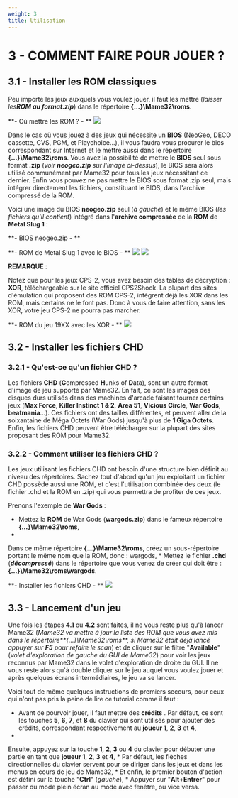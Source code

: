 ```yaml
---
weight: 3
title: Utilisation
---
```


# 3 - COMMENT FAIRE POUR JOUER ?

## 3.1 - Installer les ROM classiques

Peu importe les jeux auxquels vous voulez jouer, il faut les mettre
(_laisser les**ROM **au format**.zip**_) dans le répertoire
**{...}\Mame32\roms**.

**- Où mettre les ROM ? - **
![](/emulators/mame32/configure/rom.JPG)

Dans le cas où vous jouez à des jeux qui nécessite un **BIOS** ([NeoGeo](http://www.emunova.net/emulation/utilitaires/neogeo.htm), DECO cassette, CVS, PGM, et Playchoice...), il vous
faudra vous procurer le bios correspondant sur Internet et le mettre aussi dans
le répertoire **{...}\Mame32\roms**. Vous avez la possibilité de mettre le
**BIOS** seul sous format **.zip** (_voir **neogeo.zip** sur l'image
ci-dessus_), le BIOS sera alors utilisé communément par Mame32 pour tous les
jeux nécessitant ce dernier. Enfin vous pouvez ne pas mettre le BIOS sous format
.zip seul, mais intégrer directement les fichiers, constituant le BIOS, dans
l'archive compressé de la ROM.

Voici une image du BIOS **neogeo.zip** seul (_à gauche_) et le même
BIOS (_les fichiers qu'il contient_) intégré dans l'**archive
compressée** de la **ROM** de **Metal Slug 1** :

**- BIOS neogeo.zip - **

**- ROM de Metal Slug 1 avec le BIOS -
**
![](/emulators/mame32/configure/bios.JPG)
![](/emulators/mame32/configure/ms1Bios.JPG)

**REMARQUE** :

Notez que pour les jeux CPS-2, vous avez besoin des tables de décryption :
**XOR**, téléchargeable sur le site officiel CPS2Shock. La plupart des sites
d'émulation qui proposent des ROM CPS-2, intègrent déjà les XOR dans les ROM,
mais certains ne le font pas. Donc à vous de faire attention, sans les XOR,
votre jeu CPS-2 ne pourra pas marcher.

**- ROM du jeu 19XX avec les XOR -
**
![](/emulators/mame32/configure/19xx.JPG)

## 3.2 - Installer les fichiers CHD

### 3.2.1 - Qu'est-ce qu'un fichier CHD ?

Les fichiers **CHD** (**C**ompressed **H**unks of **D**ata), sont
un autre format d'image de jeu supporté par Mame32\. En fait, ce sont les images
des disques durs utilisés dans des machines d'arcade faisant tourner certains
jeux (**Max Force**, **Killer Instinct 1 & 2**, **Area 51**,
**Vicious Circle**, **War Gods**, **beatmania**...). Ces
fichiers ont des tailles différentes, et peuvent aller de la soixantaine de Méga
Octets (War Gods) jusqu'à plus de **1 Giga Octets**. Enfin, les fichiers CHD
peuvent être télécharger sur la plupart des sites proposant des ROM pour
Mame32\.

### 3.2.2 - Comment utiliser les fichiers CHD ?

Les jeux utilisant les fichiers CHD ont besoin d'une structure bien définit
au niveau des répertoires. Sachez tout d'abord qu'un jeu exploitant un fichier
CHD possède aussi une ROM, et c'est l'utilisation combinée des deux (le fichier
.chd et la ROM en .zip) qui vous permettra de profiter de ces jeux.

Prenons l'exemple de **War Gods** :

* Mettez la **ROM** de War Gods (**wargods.zip**) dans
le fameux répertoire **{...}\Mame32\roms**,
*
Dans ce même répertoire **{...}\Mame32\roms**, créez un
sous-répertoire portant le même nom que la ROM, donc : wargods,
*
Mettez le fichier **.chd** (_**décompressé**_)
dans le répertoire que vous venez de créer qui doit être :
**{...}\Mame32\roms\wargods**.

**- Installer les fichiers CHD -
**
![](/emulators/mame32/configure/chd.JPG)

## 3.3 - Lancement d'un jeu

Une fois les étapes **4.1** ou **4.2** sont faites, il ne vous reste
plus qu'à lancer Mame32 (_Mame32 va mettre
à jour la liste des ROM que vous avez mis dans le répertoire**{...}\Mame32\roms**, si Mame32 était déjà lancé appuyer sur **F5** pour
refaire le scan_) et de cliquer sur le filtre "**Available**" (_volet
d'exploration de gauche du GUI de Mame32_) pour voir les jeux reconnus par
Mame32 dans le volet d'exploration de droite du GUI. Il ne vous reste alors qu'à
double cliquer sur le jeu auquel vous voulez jouer et après quelques écrans
intermédiaires, le jeu va se lancer.

Voici tout de même quelques instructions de premiers secours, pour ceux qui
n'ont pas pris la peine de lire ce tutorial comme il faut :

* Avant de pourvoir jouer, il faut mettre des **crédits**
. Par défaut, ce sont les touches **5**, **6**, **7**, et **8** du
clavier qui sont utilisés pour ajouter des crédits, correspondant
respectivement au **joueur 1**, **2**, **3** et **4**,
*
Ensuite, appuyez sur la touche **1**, **2**, **3**
ou **4** du clavier pour débuter une partie en tant que **joueur 1**,
**2**, **3** et **4**,
*
Par défaut, les flèches directionnelles du clavier servent
pour se diriger dans les jeux et dans les menus en cours de jeu de
Mame32,
*
Et enfin, le premier bouton d'action est défini sur la
touche "**Ctrl**" (_gauche_),
*
Appuyer sur "**Alt+Entrer**" pour passer du mode plein
écran au mode avec fenêtre, ou vice versa.
